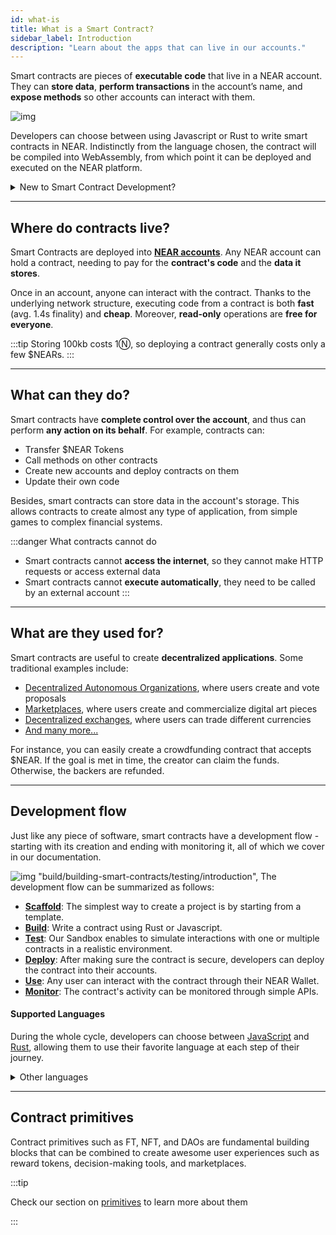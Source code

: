```yaml
---
id: what-is
title: What is a Smart Contract?
sidebar_label: Introduction
description: "Learn about the apps that can live in our accounts."
---
```


Smart contracts are pieces of **executable code** that live in a NEAR account. They can **store data**, **perform transactions** in the account’s name, and **expose methods** so other accounts can interact with them.

![img](/docs/assets/welcome-pages/4.smart-contracts.png)

Developers can choose between using Javascript or Rust to write smart contracts in NEAR. Indistinctly from the language chosen, the contract will be compiled into WebAssembly, from which point it can be deployed and executed on the NEAR platform.

<details>

<summary> New to Smart Contract Development? </summary>

Do not worry if you don't know how smart-contract blockchains work. As a developer, it is sufficient to understand that NEAR smart-contracts:
1. Have **limited** computational resources.
2. Interact with other contracts in an **asynchronous** way.
3. Deal with **real money**, for which security must be a top concern.

</details>

---

## Where do contracts live?
Smart Contracts are deployed into [**NEAR accounts**](../protocol/account-model.md). Any NEAR account can hold a contract, needing to pay for the **contract's code** and the **data it stores**.

Once in an account, anyone can interact with the contract. Thanks to the underlying network structure, executing code from a contract is both **fast** (avg. 1.4s finality) and **cheap**. Moreover, **read-only** operations are **free for everyone**.

:::tip
Storing 100kb costs 1Ⓝ, so deploying a contract generally costs only a few $NEARs.
:::

---

## What can they do?

Smart contracts have **complete control over the account**, and thus can perform **any action on its behalf**. For example, contracts can:
- Transfer $NEAR Tokens
- Call methods on other contracts
- Create new accounts and deploy contracts on them
- Update their own code

Besides, smart contracts can store data in the account's storage. This allows contracts to create almost any type of application, from simple games to complex financial systems.

:::danger What contracts cannot do
- Smart contracts cannot **access the internet**, so they cannot make HTTP requests or access external data
- Smart contracts cannot **execute automatically**, they need to be called by an external account
:::

---

## What are they used for?
Smart contracts are useful to create **decentralized applications**. Some traditional examples include:
- [Decentralized Autonomous Organizations](https://dev.near.org/applications?cat=dao), where users create and vote proposals
- [Marketplaces](https://dev.near.org/applications?cat=marketplaces), where users create and commercialize digital art pieces
- [Decentralized exchanges](https://dev.near.org/applications?cat=exchanges), where users can trade different currencies
- [And many more...](https://dev.near.org/applications)

For instance, you can easily create a crowdfunding contract that accepts $NEAR. If the goal is met in time, the creator can claim the funds. Otherwise, the backers are refunded.

---

## Development flow

Just like any piece of software, smart contracts have a development flow - starting with its creation and ending with monitoring it, all of which we cover in our documentation.

![img](/docs/assets/welcome-pages/contract-lifecycle.png)
 "build/building-smart-contracts/testing/introduction",
The development flow can be summarized as follows:
- [**Scaffold**](./quickstart.md): The simplest way to create a project is by starting from a template.
- [**Build**](./anatomy/anatomy.md): Write a contract using Rust or Javascript.
- [**Test**](./testing/introduction.md): Our Sandbox enables to simulate interactions with one or multiple contracts in a realistic environment.
- [**Deploy**](./release/deploy.md): After making sure the contract is secure, developers can deploy the contract into their accounts.
- [**Use**](https://mynearwallet.com): Any user can interact with the contract through their NEAR Wallet.
- [**Monitor**](../data-infrastructure/what-is.md): The contract's activity can be monitored through simple APIs.

#### Supported Languages
During the whole cycle, developers can choose between [JavaScript](https://www.learn-js.org/) and [Rust](https://www.rust-lang.org/), allowing them to use their favorite language at each step of their journey.

<details>

<summary> Other languages </summary>

Theoretically, you can use any language that compiles to Wasm for developing NEAR smart contract. However, in order to have a user-friendly experience we would need to provide a library that wraps around low-level runtime APIs, while also offering other high-level functionalities.

We envision that in the future, more languages will be supported and the support will be done through the effort from the wider community, not just NEAR alone.

</details>

---

## Contract primitives
Contract primitives such as FT, NFT, and DAOs are fundamental building blocks that can be combined to create awesome user experiences such as reward tokens, decision-making tools, and marketplaces.

:::tip

Check our section on [primitives](../primitives/what-is.md) to learn more about them

:::
